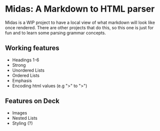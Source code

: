 # Midas: A Markdown to HTML parser
Midas is a WIP project to have a local view of what markdown will look like once
rendered. There are other projects that do this, so this one is just for fun and
to learn some parsing grammar concepts.

## Working features
* Headings 1-6
* Strong
* Unordered Lists
* Ordered Lists
* Emphasis
* Encoding html values (e.g ">" to "&gt;")

## Features on Deck
* Images
* Nested Lists
* Styling (?)
